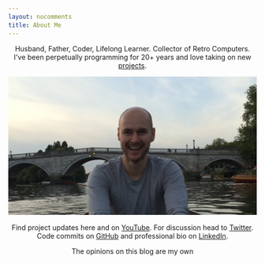 ```yaml
---
layout: nocomments
title: About Me
---
```


<p style="text-align: center;">Husband, Father, Coder, Lifelong Learner. Collector of Retro Computers. I've been perpetually programming for 20+ years and love taking on new <a href="/projects">projects</a>.</p>

![James Mackenzie](/img/about/james-mackenzie.jpg)

<p style="text-align: center;">Find project updates here and on <a href="https://youtube.com/jamesfmackenzie" target="_blank">YouTube</a>. For discussion head to <a href="https://twitter.com/jamesfmackenzie" target="_blank">Twitter</a>. Code commits on <a href="https://github.com/jamesfmackenzie" target="_blank">GitHub</a> and professional bio on <a href="https://www.linkedin.com/in/jamesfmackenzie" target="_blank">LinkedIn</a>.</p>

<p style="text-align: center;">The opinions on this blog are my own</p>
